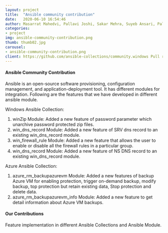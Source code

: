```yaml
---
layout: project
title:  "Ansible community contribution"
date:   2020-06-10 16:54:46
author: Masarrat Mahedvi, Pallavi Joshi, Sakar Mehra, Suyeb Ansari, Pallavi Chaudhari
categories:
- project
img: ansible-community-contribution.png
thumb: thumb02.jpg
carousel:
- ansible-community-contribution.png
client: https://github.com/ansible-collections/community.windows Pull requests - 90, 112, 127, 131 and https://github.com/ansible-collections/azure Pull request - 248
---
```


#### Ansible Community Contribution
Ansible is an open-source software provisioning, configuration management, and application-deployment tool. It has different modules for integration. Following are the features that we have developed in different ansible module.

Windows Ansible Collection:
1. winZip Module: Added a new feature of password parameter which unarchive password protected zip files.
2. win_dns_record Module: Added a new feature of SRV dns record to an existing win_dns_record module.
3. win_firewall_rule  Module: Added a new feature that allows the user to enable or disable all the firewall rules in a particular group.
4. win_dns_record Module: Added a new feature of NS DNS record to an existing win_dns_record module.

Azure Ansible Collection:
1. azure_rm_backupazurevm Module: Added a new features of backup Azure VM for enabling protection, trigger on-demand backup, modify backup, top protection but retain existing data, Stop protection and delete data.
2. azure_rm_backupazurevm_info Module: Added a new feature to get detail information about Azure VM backups.

#### Our Contributions
Feature implementation in different Ansible Collections and Ansible Module.